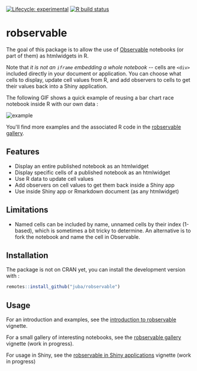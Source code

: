  <!-- badges: start -->
 [![Lifecycle: experimental](https://img.shields.io/badge/lifecycle-experimental-orange.svg)](https://www.tidyverse.org/lifecycle/#experimental)
  [![R build status](https://github.com/juba/robservable/workflows/R-CMD-check/badge.svg)](https://github.com/juba/robservable/actions)
  <!-- badges: end -->

# robservable

The goal of this package is to allow the use of [Observable](https://observablehq.com/) notebooks (or part of them) as htmlwidgets in R.

Note that *it is not an `iframe` embedding a whole notebook* -- cells are `<div>` included directly in your document or application.  You can choose what cells to display, update cell values from R, and add observers to cells to get their values back into a Shiny application.

The following GIF shows a quick example of reusing a bar chart race notebook inside R with our own data :

![example](https://raw.github.com/juba/robservable/resources/screencast_0.2.gif)

You'll find more examples and the associated R code in the [robservable gallery](https://juba.github.io/robservable/articles/gallery.html).

## Features

- Display an entire published notebook as an htmlwidget
- Display specific cells of a published notebook as an htmlwidget
- Use R data to update cell values
- Add observers on cell values to get them back inside a Shiny app
- Use inside Shiny app or Rmarkdown document (as any htmlwidget)

## Limitations

- Named cells can be included by name, unnamed cells by their index (1-based), which is sometimes a bit tricky to determine. An alternative is to fork the notebook and name the cell in Observable.


## Installation

The package is not on CRAN yet, you can install the development version with :

```r
remotes::install_github("juba/robservable")
```

## Usage

For an introduction and examples, see the [introduction to robservable](https://juba.github.io/robservable/articles/introduction.html) vignette.

For a small gallery of interesting notebooks, see the [robservable gallery](https://juba.github.io/robservable/articles/gallery.html) vignette (work in progress).

For usage in Shiny, see the [robservable in Shiny applications](https://juba.github.io/robservable/articles/shiny.html) vignette (work in progress)

